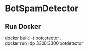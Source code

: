 # BotSpamDetector
## Run Docker
docker build -t botdetector .<br>
docker run -dp 3300:3300 botdetector<br>